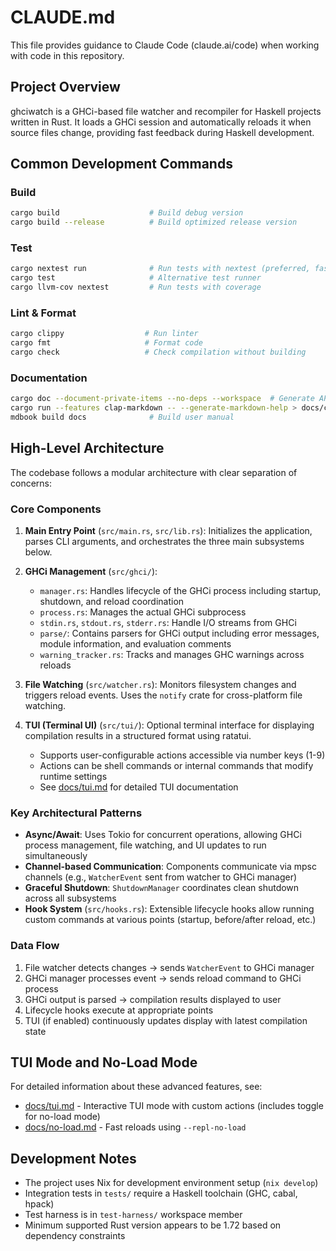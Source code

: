 # CLAUDE.md

This file provides guidance to Claude Code (claude.ai/code) when working with code in this repository.

## Project Overview

ghciwatch is a GHCi-based file watcher and recompiler for Haskell projects written in Rust. It loads a GHCi session and automatically reloads it when source files change, providing fast feedback during Haskell development.

## Common Development Commands

### Build
```bash
cargo build                    # Build debug version
cargo build --release          # Build optimized release version
```

### Test
```bash
cargo nextest run              # Run tests with nextest (preferred, faster)
cargo test                     # Alternative test runner
cargo llvm-cov nextest         # Run tests with coverage
```

### Lint & Format
```bash
cargo clippy                  # Run linter
cargo fmt                     # Format code
cargo check                   # Check compilation without building
```

### Documentation
```bash
cargo doc --document-private-items --no-deps --workspace  # Generate API docs
cargo run --features clap-markdown -- --generate-markdown-help > docs/cli.md  # Update CLI docs
mdbook build docs              # Build user manual
```

## High-Level Architecture

The codebase follows a modular architecture with clear separation of concerns:

### Core Components

1. **Main Entry Point** (`src/main.rs`, `src/lib.rs`): Initializes the application, parses CLI arguments, and orchestrates the three main subsystems below.

2. **GHCi Management** (`src/ghci/`): 
   - `manager.rs`: Handles lifecycle of the GHCi process including startup, shutdown, and reload coordination
   - `process.rs`: Manages the actual GHCi subprocess
   - `stdin.rs`, `stdout.rs`, `stderr.rs`: Handle I/O streams from GHCi
   - `parse/`: Contains parsers for GHCi output including error messages, module information, and evaluation comments
   - `warning_tracker.rs`: Tracks and manages GHC warnings across reloads

3. **File Watching** (`src/watcher.rs`): Monitors filesystem changes and triggers reload events. Uses the `notify` crate for cross-platform file watching.

4. **TUI (Terminal UI)** (`src/tui/`): Optional terminal interface for displaying compilation results in a structured format using ratatui.
   - Supports user-configurable actions accessible via number keys (1-9)
   - Actions can be shell commands or internal commands that modify runtime settings
   - See [docs/tui.md](docs/tui.md) for detailed TUI documentation

### Key Architectural Patterns

- **Async/Await**: Uses Tokio for concurrent operations, allowing GHCi process management, file watching, and UI updates to run simultaneously
- **Channel-based Communication**: Components communicate via mpsc channels (e.g., `WatcherEvent` sent from watcher to GHCi manager)
- **Graceful Shutdown**: `ShutdownManager` coordinates clean shutdown across all subsystems
- **Hook System** (`src/hooks.rs`): Extensible lifecycle hooks allow running custom commands at various points (startup, before/after reload, etc.)

### Data Flow

1. File watcher detects changes → sends `WatcherEvent` to GHCi manager
2. GHCi manager processes event → sends reload command to GHCi process  
3. GHCi output is parsed → compilation results displayed to user
4. Lifecycle hooks execute at appropriate points
5. TUI (if enabled) continuously updates display with latest compilation state

## TUI Mode and No-Load Mode

For detailed information about these advanced features, see:
- [docs/tui.md](docs/tui.md) - Interactive TUI mode with custom actions (includes toggle for no-load mode)
- [docs/no-load.md](docs/no-load.md) - Fast reloads using `--repl-no-load`

## Development Notes

- The project uses Nix for development environment setup (`nix develop`)
- Integration tests in `tests/` require a Haskell toolchain (GHC, cabal, hpack)
- Test harness is in `test-harness/` workspace member
- Minimum supported Rust version appears to be 1.72 based on dependency constraints